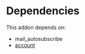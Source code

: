# Dependencies

This addon depends on:

- mail_autosubscribe
- [account](../../../../../oca-ocb-accounting/odoo-bringout-oca-ocb-account)
